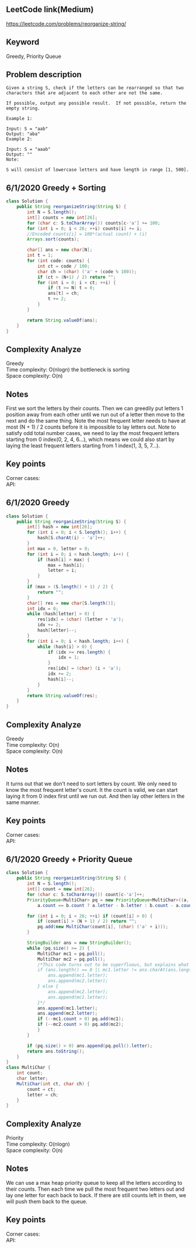 ## LeetCode link(Medium)
https://leetcode.com/problems/reorganize-string/

## Keyword
Greedy, Priority Queue

## Problem description
```
Given a string S, check if the letters can be rearranged so that two characters that are adjacent to each other are not the same.

If possible, output any possible result.  If not possible, return the empty string.

Example 1:

Input: S = "aab"
Output: "aba"
Example 2:

Input: S = "aaab"
Output: ""
Note:

S will consist of lowercase letters and have length in range [1, 500].
```
## 6/1/2020 Greedy + Sorting

```java
class Solution {
    public String reorganizeString(String S) {
        int N = S.length();
        int[] counts = new int[26];
        for (char c: S.toCharArray()) counts[c-'a'] += 100;
        for (int i = 0; i < 26; ++i) counts[i] += i;
        //Encoded counts[i] = 100*(actual count) + (i)
        Arrays.sort(counts);

        char[] ans = new char[N];
        int t = 1;
        for (int code: counts) {
            int ct = code / 100;
            char ch = (char) ('a' + (code % 100));
            if (ct > (N+1) / 2) return "";
            for (int i = 0; i < ct; ++i) {
                if (t >= N) t = 0;
                ans[t] = ch;
                t += 2;
            }
        }

        return String.valueOf(ans);
    }
}
```

## Complexity Analyze
Greedy\
Time complexity: O(nlogn) the bottleneck is sorting\
Space complexity: O(n) 

## Notes
First we sort the letters by their counts. Then we can greedily put letters 1 position away from each other until we run out of a letter then move to the next and do the same thing. Note the most frequent letter needs to have at most (N + 1) / 2 counts before it is impossible to lay letters out. Note to satisfy odd total number cases, we need to lay the most frequent letters starting from 0 index(0, 2, 4, 6...), which means we could also start by laying the least frequent letters starting from 1 index(1, 3, 5, 7...).

## Key points
Corner cases: \
API: 

## 6/1/2020 Greedy

```Java
class Solution {
    public String reorganizeString(String S) {
        int[] hash = new int[26];
        for (int i = 0; i < S.length(); i++) {
            hash[S.charAt(i) - 'a']++;
        } 
        int max = 0, letter = 0;
        for (int i = 0; i < hash.length; i++) {
            if (hash[i] > max) {
                max = hash[i];
                letter = i;
            }
        }
        if (max > (S.length() + 1) / 2) {
            return ""; 
        }
        char[] res = new char[S.length()];
        int idx = 0;
        while (hash[letter] > 0) {
            res[idx] = (char) (letter + 'a');
            idx += 2;
            hash[letter]--;
        }
        for (int i = 0; i < hash.length; i++) {
            while (hash[i] > 0) {
                if (idx >= res.length) {
                    idx = 1;
                }
                res[idx] = (char) (i + 'a');
                idx += 2;
                hash[i]--;
            }
        }
        return String.valueOf(res);
    }
}
```

## Complexity Analyze
Greedy\
Time complexity: O(n)\
Space complexity: O(n)

## Notes
It turns out that we don't need to sort letters by count. We only need to know the most frequent letter's count. It the count is valid, we can start laying it from 0 index first until we run out. And then lay other letters in the same manner.

## Key points
Corner cases: \
API: 

## 6/1/2020 Greedy + Priority Queue

```Java
class Solution {
    public String reorganizeString(String S) {
        int N = S.length();
        int[] count = new int[26];
        for (char c: S.toCharArray()) count[c-'a']++;
        PriorityQueue<MultiChar> pq = new PriorityQueue<MultiChar>((a, b) ->
            a.count == b.count ? a.letter - b.letter : b.count - a.count);

        for (int i = 0; i < 26; ++i) if (count[i] > 0) {
            if (count[i] > (N + 1) / 2) return "";
            pq.add(new MultiChar(count[i], (char) ('a' + i)));
        }

        StringBuilder ans = new StringBuilder();
        while (pq.size() >= 2) {
            MultiChar mc1 = pq.poll();
            MultiChar mc2 = pq.poll();
            /*This code turns out to be superfluous, but explains what is happening
            if (ans.length() == 0 || mc1.letter != ans.charAt(ans.length() - 1)) {
                ans.append(mc1.letter);
                ans.append(mc2.letter);
            } else {
                ans.append(mc2.letter);
                ans.append(mc1.letter);
            }*/
            ans.append(mc1.letter);
            ans.append(mc2.letter);
            if (--mc1.count > 0) pq.add(mc1);
            if (--mc2.count > 0) pq.add(mc2);
            }
        }

        if (pq.size() > 0) ans.append(pq.poll().letter);
        return ans.toString();
    }
}
class MultiChar {
    int count;
    char letter;
    MultiChar(int ct, char ch) {
        count = ct;
        letter = ch;
    }
}
```

## Complexity Analyze
Priority\
Time complexity: O(nlogn)\
Space complexity: O(n)

## Notes
We can use a max heap priority queue to keep all the letters according to their counts. Then each time we pull the most frequent two letters out and lay one letter for each back to back. If there are still counts left in them, we will push them back to the queue.

## Key points
Corner cases: \
API: 